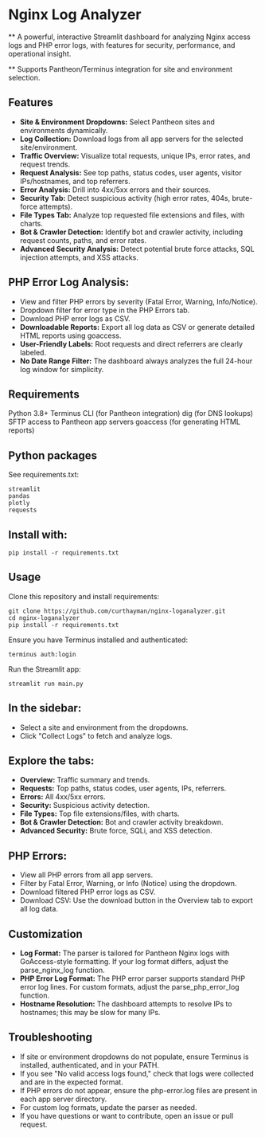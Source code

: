 # Nginx Log Analyzer
** A powerful, interactive Streamlit dashboard for analyzing Nginx access logs and PHP error logs, with features for security, performance, and operational insight.

** Supports Pantheon/Terminus integration for site and environment selection.

## Features
- **Site & Environment Dropdowns:** Select Pantheon sites and environments dynamically.
- **Log Collection:** Download logs from all app servers for the selected site/environment.
- **Traffic Overview:** Visualize total requests, unique IPs, error rates, and request trends.
- **Request Analysis:** See top paths, status codes, user agents, visitor IPs/hostnames, and top referrers.
- **Error Analysis:** Drill into 4xx/5xx errors and their sources.
- **Security Tab:** Detect suspicious activity (high error rates, 404s, brute-force attempts).
- **File Types Tab:** Analyze top requested file extensions and files, with charts.
- **Bot & Crawler Detection:** Identify bot and crawler activity, including request counts, paths, and error rates.
- **Advanced Security Analysis:** Detect potential brute force attacks, SQL injection attempts, and XSS attacks.
## **PHP Error Log Analysis:**
- View and filter PHP errors by severity (Fatal Error, Warning, Info/Notice).
- Dropdown filter for error type in the PHP Errors tab.
- Download PHP error logs as CSV.
- **Downloadable Reports:** Export all log data as CSV or generate detailed HTML reports using goaccess.
- **User-Friendly Labels:** Root requests and direct referrers are clearly labeled.
- **No Date Range Filter:** The dashboard always analyzes the full 24-hour log window for simplicity.

## Requirements
Python 3.8+
Terminus CLI (for Pantheon integration)
dig (for DNS lookups)
SFTP access to Pantheon app servers
goaccess (for generating HTML reports)


## Python packages
See requirements.txt:
```
streamlit
pandas
plotly
requests
```
## Install with:

```
pip install -r requirements.txt
```
## Usage
Clone this repository and install requirements:
```
git clone https://github.com/curthayman/nginx-loganalyzer.git
cd nginx-loganalyzer
pip install -r requirements.txt
```
Ensure you have Terminus installed and authenticated:
```
terminus auth:login
```
Run the Streamlit app:
```
streamlit run main.py
```
## In the sidebar:
- Select a site and environment from the dropdowns.
- Click "Collect Logs" to fetch and analyze logs.
  
## Explore the tabs:
- **Overview:** Traffic summary and trends.
- **Requests:** Top paths, status codes, user agents, IPs, referrers.
- **Errors:** All 4xx/5xx errors.
- **Security:** Suspicious activity detection.
- **File Types:** Top file extensions/files, with charts.
- **Bot & Crawler Detection:** Bot and crawler activity breakdown.
- **Advanced Security:** Brute force, SQLi, and XSS detection.
## PHP Errors:
- View all PHP errors from all app servers.
- Filter by Fatal Error, Warning, or Info (Notice) using the dropdown.
- Download filtered PHP error logs as CSV.
- Download CSV: Use the download button in the Overview tab to export all log data.


## Customization
- **Log Format:** The parser is tailored for Pantheon Nginx logs with GoAccess-style formatting. If your log format differs, adjust the parse_nginx_log function.
- **PHP Error Log Format:** The PHP error parser supports standard PHP error log lines. For custom formats, adjust the parse_php_error_log function.
- **Hostname Resolution:** The dashboard attempts to resolve IPs to hostnames; this may be slow for many IPs.
## Troubleshooting
- If site or environment dropdowns do not populate, ensure Terminus is installed, authenticated, and in your PATH.
- If you see "No valid access logs found," check that logs were collected and are in the expected format.
- If PHP errors do not appear, ensure the php-error.log files are present in each app server directory.
- For custom log formats, update the parser as needed.
- If you have questions or want to contribute, open an issue or pull request.
